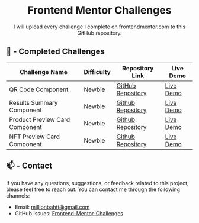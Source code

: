 <h1 align="center">Frontend Mentor Challenges</h1>
<p align="center">I will upload every challenge I complete on frontendmentor.com to this GitHub repository.</p>

## 📃 - Completed Challenges

<div>
    <table>
        <thead>
            <tr>
                <th>Challenge Name</th>
                <th>Difficulty</th>
                <th>Repository Link</th>
                <th>Live Demo</th>
            </tr>
        </thead>
        <tbody>
            <tr>
                <td>QR Code Component</td>
                <td>Newbie</td>
                <td><a href="https://github.com/millionbaht/frontend-mentor-challenges/tree/main/qr-code-component/">GitHub Repository</a></td>
                <td><a href="https://millionbaht.github.io/frontend-mentor-challenges/qr-code-component/">Live Demo</a></td>
            </tr>
            <tr>
                <td>Results Summary Component</td>
                <td>Newbie</td>
                <td><a href="https://github.com/millionbaht/frontend-mentor-challenges/tree/main/results-summary-component/">Github Repository</a></td>
                <td><a href="https://millionbaht.github.io/frontend-mentor-challenges/results-summary-component/">Live Demo</a></td>
            </tr>
            <tr>
                <td>Product Preview Card Component</td>
                <td>Newbie</td>
                <td><a href="https://github.com/millionbaht/frontend-mentor-challenges/tree/main/product-preview-card-component/">Github Repository</a></td>
                <td><a href="https://millionbaht.github.io/frontend-mentor-challenges/product-preview-card-component/">Live Demo</a></td>
            </tr>
            <tr>
                <td>NFT Preview Card Component</td>
                <td>Newbie</td>
                <td><a href="https://github.com/millionbaht/frontend-mentor-challenges/tree/main/nft-preview-card-component/">Github Repository</a></td>
                <td><a href="https://millionbaht.github.io/frontend-mentor-challenges/nft-preview-card-component/">Live Demo</a></td>
            </tr>
        </tbody>
    </table>
</div>

## 📫 - Contact
If you have any questions, suggestions, or feedback related to this project, please feel free to reach out. You can contact me through the following channels:

- Email: [millionbahtt@gmail.com](mailto:millionbahtt@gmail.com)
- GitHub Issues: [Frontend-Mentor-Challenges](https://github.com/millionbaht/frontend-mentor-challenges/issues)
